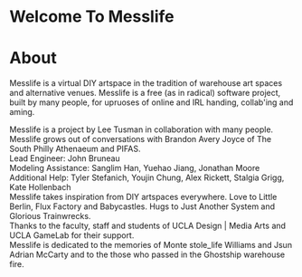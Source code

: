 # Welcome To Messlife

# About

Messlife is a virtual DIY artspace in the tradition of warehouse art spaces and alternative venues. Messlife is a free (as in radical) software project, built by many people, for upruoses of online and IRL handing, collab'ing and aming.

Messlife is a project by Lee Tusman in collaboration with many people.  
Messlife grows out of conversations with Brandon Avery Joyce of The South Philly Athenaeum and PIFAS.  
Lead Engineer: John Bruneau  
Modeling Assistance: Sanglim Han, Yuehao Jiang, Jonathan Moore  
Additional Help: Tyler Stefanich, Youjin Chung, Alex Rickett, Stalgia Grigg, Kate Hollenbach  
Messlife takes inspiration from DIY artspaces everywhere.  Love to Little Berlin, Flux Factory and Babycastles. Hugs to Just Another System and Glorious Trainwrecks.  
Thanks to the faculty, staff and students of UCLA Design | Media Arts and UCLA GameLab for their support.  
Messlife is dedicated to the memories of Monte stole_life Williams and Jsun Adrian McCarty and to the those who passed in the Ghostship warehouse fire.  
